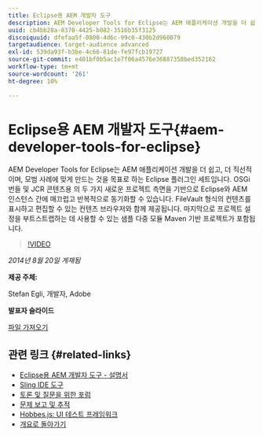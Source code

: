 ```yaml
---
title: Eclipse용 AEM 개발자 도구
description: AEM Developer Tools for Eclipse는 AEM 애플리케이션 개발을 더 쉽고, 더 직선적이며, 모범 사례에 맞게 만드는 것을 목표로 하는 Eclipse 플러그인 세트입니다. OSGi 번들 및 JCR 콘텐츠용 의 두 가지 새로운 프로젝트 측면을 기반으로 Eclipse와 AEM 인스턴스 간에 매끄럽고 반복적으로 동기화할 수 있습니다. FileVault 형식의 컨텐츠를 표시하고 편집할 수 있는 컨텐츠 브라우저와 함께 제공됩니다. 마지막으로 프로젝트 설정을 부트스트랩하는 데 사용할 수 있는 샘플 다중 모듈 Maven 기반 프로젝트가 포함됩니다.
uuid: cb4bb28a-8370-4425-b082-3516b35f3125
discoiquuid: dfefaa5f-0800-4d6c-99c0-430b2d960079
targetaudience: target-audience advanced
exl-id: 539da93f-b3be-4c66-81de-fe97fcb19727
source-git-commit: e401bf0b5ac1e7f06a4576e36887358bed352162
workflow-type: tm+mt
source-wordcount: '261'
ht-degree: 10%

---
```


# Eclipse용 AEM 개발자 도구{#aem-developer-tools-for-eclipse}

AEM Developer Tools for Eclipse는 AEM 애플리케이션 개발을 더 쉽고, 더 직선적이며, 모범 사례에 맞게 만드는 것을 목표로 하는 Eclipse 플러그인 세트입니다. OSGi 번들 및 JCR 콘텐츠용 의 두 가지 새로운 프로젝트 측면을 기반으로 Eclipse와 AEM 인스턴스 간에 매끄럽고 반복적으로 동기화할 수 있습니다. FileVault 형식의 컨텐츠를 표시하고 편집할 수 있는 컨텐츠 브라우저와 함께 제공됩니다. 마지막으로 프로젝트 설정을 부트스트랩하는 데 사용할 수 있는 샘플 다중 모듈 Maven 기반 프로젝트가 포함됩니다.

>[!VIDEO](https://video.tv.adobe.com/v/19465/?quality=9)

*2014년 8월 20일 게재됨*

**제공 주체:**

Stefan Egli, 개발자, Adobe

**발표자 슬라이드**

[파일 가져오기](assets/aem-dev-tools-cq-gems.pdf)

## 관련 링크 {#related-links}

* [Eclipse용 AEM 개발자 도구 - 설명서](https://experienceleague.adobe.com/docs/experience-manager-cloud-service/content/implementing/developer-tools/eclipse.html)
* [Sling IDE 도구](https://sling.apache.org/documentation/development/ide-tooling.html)
* [토론 및 질문을 위한 포럼](https://help-forums.adobe.com/content/adobeforums/en/experience-manager-forum/adobe-experience-manager.html)
* [문제 보고 및 추적](https://github.com/Adobe-Marketing-Cloud/aem-eclipse-developer-tools/issues)
* [Hobbes.js: UI 테스트 프레임워크](https://docs.adobe.com/docs/en/aem/6-0/develop/components/hobbes.html)
* [개요로 돌아가기](https://helpx.adobe.com/experience-manager/kt/eseminars/gems/aem-index.html)
